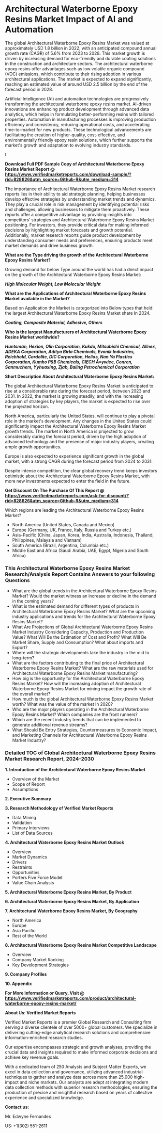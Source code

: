 <meta name="title" content="Global  Architectural Waterborne Epoxy Resins Market Impact of AI and Automation"><meta name="description" content="  The global Architectural Waterborne Epoxy Resins Market was valued at approximately USD 1.8 billion in 2022, with an anticipated compound annual growth rate (CAGR) o"><meta name="title" content=" Architectural Waterborne Epoxy Resins Market Size, Share, Scope, Trends, Growth, Opportunities, Analysis, Forecast"> <h1>Architectural Waterborne Epoxy Resins Market Impact of AI and Automation</h1> <p>The global Architectural Waterborne Epoxy Resins Market was valued at approximately USD 1.8 billion in 2022, with an anticipated compound annual growth rate (CAGR) of 5.6% from 2023 to 2028. This market growth is driven by increasing demand for eco-friendly and durable coating solutions in the construction and architecture sectors. The architectural waterborne epoxy resins offer advantages such as low volatile organic compound (VOC) emissions, which contribute to their rising adoption in various architectural applications. The market is expected to expand significantly, reaching an estimated value of around USD 2.5 billion by the end of the forecast period in 2028.</p> <p>Artificial Intelligence (AI) and automation technologies are progressively transforming the architectural waterborne epoxy resins market. AI-driven innovations are enhancing product development through advanced data analytics, which helps in formulating better-performing resins with tailored properties. Automation in manufacturing processes is improving production efficiency and consistency, reducing operational costs, and accelerating time-to-market for new products. These technological advancements are facilitating the creation of higher-quality, cost-effective, and environmentally friendly epoxy resin solutions, which further supports the market's growth and adaptation to evolving industry standards.</p> t</p><p id="" class=""><strong>Download Full PDF Sample Copy of Architectural Waterborne Epoxy Resins Market Report @ <a href="https://www.verifiedmarketreports.com/download-sample/?rid=828826&utm_source=Github-R&utm_medium=314" target="_blank">https://www.verifiedmarketreports.com/download-sample/?rid=828826&utm_source=Github-R&utm_medium=314</a></strong></p><p>The importance of&nbsp;Architectural Waterborne Epoxy Resins Market research reports lies in their ability to aid strategic planning, helping businesses develop effective strategies by understanding market trends and dynamics. They play a crucial role in risk management by identifying potential risks and challenges, allowing businesses to mitigate them proactively. These reports offer a competitive advantage by providing insights into competitors' strategies and Architectural Waterborne Epoxy Resins Market positioning. For investors, they provide critical data for making informed decisions by highlighting market forecasts and growth potential. Additionally, market research reports guide product development by understanding consumer needs and preferences, ensuring products meet market demands and drive business growth.</p><p><strong>What are the&nbsp;Type driving the growth of the Architectural Waterborne Epoxy Resins Market?</strong></p><p id="" class="">Growing demand for below Type around the world has had a direct impact on the growth of the Architectural Waterborne Epoxy Resins Market:</p><em><strong>High Molecular Weight, Low Molecular Weight</strong></em></p><strong>What are the&nbsp;Applications&nbsp;of Architectural Waterborne Epoxy Resins Market available in the Market?</strong></p><p id="" class="">Based on Application the Market is categorized into Below types that held the largest Architectural Waterborne Epoxy Resins Market share In 2024.</p><em><strong>Coating, Composite Material, Adhesive, Others</strong></em></p><strong>Who is the largest Manufacturers of Architectural Waterborne Epoxy Resins Market worldwide?</strong></p><p><em><strong>Huntsman, Hexion, Olin Corporation, Kukdo, Mitsubishi Chemical, Allnex, ADEKA Corporation, Aditya Birla Chemicals, Evonik Industries, Reichhold, Cardolite, DIC Corporation, Helios, Nan Ya Plastics Corporation, Kumho P&B Chemicals, CIECH Å»ywice, Conren, Sanmuchem, Yyhuaxing, Zjab, Baling Petrochemical Corporation</strong></em></p><p id="" class=""><strong>Short Description About Architectural Waterborne Epoxy Resins Market:</strong></p><p>The global Architectural Waterborne Epoxy Resins Market is anticipated to rise at a considerable rate during the forecast period, between 2023 and 2031. In 2022, the market is growing steadily, and with the increasing adoption of strategies by key players, the market is expected to rise over the projected horizon.</p><p>North America, particularly the United States, will continue to play a pivotal role in the market's development. Any changes in the United States could significantly impact the Architectural Waterborne Epoxy Resins Market growth trends. The market in North America is projected to grow considerably during the forecast period, driven by the high adoption of advanced technology and the presence of major industry players, creating ample growth opportunities.</p><p>Europe is also expected to experience significant growth in the global market, with a strong CAGR during the forecast period from 2024 to 2031.</p><p>Despite intense competition, the clear global recovery trend keeps investors optimistic about the Architectural Waterborne Epoxy Resins Market, with more new investments expected to enter the field in the future.</p><p id="" class=""><strong>Get Discount On The Purchase Of This Report @ <a href="https://www.verifiedmarketreports.com/ask-for-discount/?rid=828826&utm_source=Github-R&utm_medium=314" target="_blank">https://www.verifiedmarketreports.com/ask-for-discount/?rid=828826&utm_source=Github-R&utm_medium=314</a></strong></p>Which regions are leading the Architectural Waterborne Epoxy Resins Market?</p><ul><li>North America (United States, Canada and Mexico)</li><li>Europe (Germany, UK, France, Italy, Russia and Turkey etc.)</li><li>Asia-Pacific (China, Japan, Korea, India, Australia, Indonesia, Thailand, Philippines, Malaysia and Vietnam)</li><li>South America (Brazil, Argentina, Columbia etc.)</li><li>Middle East and Africa (Saudi Arabia, UAE, Egypt, Nigeria and South Africa)</li></ul><h3 id="" class="">This Architectural Waterborne Epoxy Resins Market Research/Analysis Report Contains Answers to your following Questions</h3><ul><li>What are the global trends in the Architectural Waterborne Epoxy Resins Market? Would the market witness an increase or decline in the demand in the coming years?</li><li>What is the estimated demand for different types of products in Architectural Waterborne Epoxy Resins Market? What are the upcoming industry applications and trends for the Architectural Waterborne Epoxy Resins Market?</li><li>What Are Projections of Global Architectural Waterborne Epoxy Resins Market Industry Considering Capacity, Production and Production Value? What Will Be the Estimation of Cost and Profit? What Will Be Market Share, Supply and Consumption? What about imports and Export?</li><li>Where will the strategic developments take the industry in the mid to long-term?</li><li>What are the factors contributing to the final price of Architectural Waterborne Epoxy Resins Market? What are the raw materials used for Architectural Waterborne Epoxy Resins Market manufacturing?</li><li>How big is the opportunity for the Architectural Waterborne Epoxy Resins Market? How will the increasing adoption of Architectural Waterborne Epoxy Resins Market for mining impact the growth rate of the overall market?</li><li>How much is the global Architectural Waterborne Epoxy Resins Market worth? What was the value of the market In 2020?</li><li>Who are the major players operating in the Architectural Waterborne Epoxy Resins Market? Which companies are the front runners?</li><li>Which are the recent industry trends that can be implemented to generate additional revenue streams?</li><li>What Should Be Entry Strategies, Countermeasures to Economic Impact, and Marketing Channels for Architectural Waterborne Epoxy Resins Market Industry?</li></ul><h3 id="" class="">Detailed TOC of Global Architectural Waterborne Epoxy Resins Market Research Report, 2024-2030</h3><p id="" class=""><strong>1. Introduction of the Architectural Waterborne Epoxy Resins Market</strong></p><ul><li>Overview of the Market</li><li>Scope of Report</li><li>Assumptions</li></ul><p id="" class=""><strong>2. Executive Summary</strong></p><p id="" class=""><strong>3. Research Methodology of Verified Market Reports</strong></p><ul><li>Data Mining</li><li>Validation</li><li>Primary Interviews</li><li>List of Data Sources</li></ul><p id="" class=""><strong>4. Architectural Waterborne Epoxy Resins Market Outlook</strong></p><ul><li>Overview</li><li>Market Dynamics</li><li>Drivers</li><li>Restraints</li><li>Opportunities</li><li>Porters Five Force Model</li><li>Value Chain Analysis</li></ul><p id="" class=""><strong>5. Architectural Waterborne Epoxy Resins Market, By Product</strong></p><p id="" class=""><strong>6. Architectural Waterborne Epoxy Resins Market, By Application</strong></p><p id="" class=""><strong>7. Architectural Waterborne Epoxy Resins Market, By Geography</strong></p><ul><li>North America</li><li>Europe</li><li>Asia Pacific</li><li>Rest of the World</li></ul><p id="" class=""><strong>8. Architectural Waterborne Epoxy Resins Market Competitive Landscape</strong></p><ul><li>Overview</li><li>Company Market Ranking</li><li>Key Development Strategies</li></ul><p id="" class=""><strong>9. Company Profiles</strong></p><p id="" class=""><strong>10. Appendix</strong></p><p id="" class=""><strong>For More Information or Query, Visit @ <a href="https://www.verifiedmarketreports.com/product/architectural-waterborne-epoxy-resins-market/" target="_blank">https://www.verifiedmarketreports.com/product/architectural-waterborne-epoxy-resins-market/</a></strong></p><p id="" class=""><strong>About Us: Verified Market Reports</strong></p><p id="" class="">Verified Market Reports is a premier Global Research and Consulting firm serving a diverse clientele of over 5000+ global customers. We specialize in delivering cutting-edge analytical research solutions and comprehensive information-enriched research studies.</p><p id="" class="">Our expertise encompasses strategic and growth analyses, providing the crucial data and insights required to make informed corporate decisions and achieve key revenue goals.</p><p id="" class="">With a dedicated team of 250 Analysts and Subject Matter Experts, we excel in data collection and governance, utilizing advanced industrial techniques to gather and analyze data across more than 25,000 high-impact and niche markets. Our analysts are adept at integrating modern data collection methods with superior research methodologies, ensuring the production of precise and insightful research based on years of collective experience and specialized knowledge.</p><p id="" class=""><strong>Contact us:</strong></p><p id="" class="">Mr. Edwyne Fernandes</p><p id="" class="">US: +1(302) 551-2611</p>